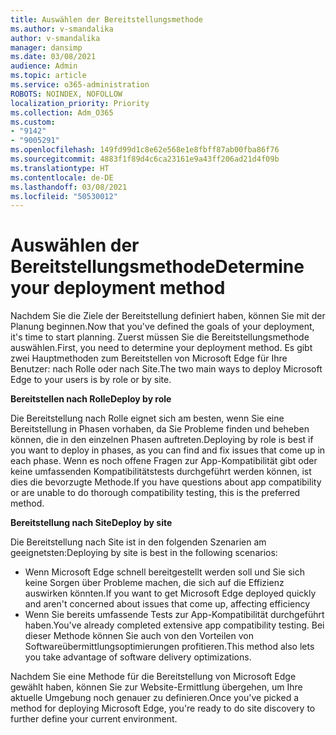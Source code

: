 ```yaml
---
title: Auswählen der Bereitstellungsmethode
ms.author: v-smandalika
author: v-smandalika
manager: dansimp
ms.date: 03/08/2021
audience: Admin
ms.topic: article
ms.service: o365-administration
ROBOTS: NOINDEX, NOFOLLOW
localization_priority: Priority
ms.collection: Adm_O365
ms.custom:
- "9142"
- "9005291"
ms.openlocfilehash: 149fd99d1c8e62e568e1e8fbff87ab00fba86f76
ms.sourcegitcommit: 4883f1f89d4c6ca23161e9a43ff206ad21d4f09b
ms.translationtype: HT
ms.contentlocale: de-DE
ms.lasthandoff: 03/08/2021
ms.locfileid: "50530012"
---
```

# <a name="determine-your-deployment-method"></a><span data-ttu-id="fdeb6-102">Auswählen der Bereitstellungsmethode</span><span class="sxs-lookup"><span data-stu-id="fdeb6-102">Determine your deployment method</span></span>

<span data-ttu-id="fdeb6-103">Nachdem Sie die Ziele der Bereitstellung definiert haben, können Sie mit der Planung beginnen.</span><span class="sxs-lookup"><span data-stu-id="fdeb6-103">Now that you've defined the goals of your deployment, it's time to start planning.</span></span> <span data-ttu-id="fdeb6-104">Zuerst müssen Sie die Bereitstellungsmethode auswählen.</span><span class="sxs-lookup"><span data-stu-id="fdeb6-104">First, you need to determine your deployment method.</span></span> <span data-ttu-id="fdeb6-105">Es gibt zwei Hauptmethoden zum Bereitstellen von Microsoft Edge für Ihre Benutzer: nach Rolle oder nach Site.</span><span class="sxs-lookup"><span data-stu-id="fdeb6-105">The two main ways to deploy Microsoft Edge to your users is by role or by site.</span></span>

<span data-ttu-id="fdeb6-106">**Bereitstellen nach Rolle**</span><span class="sxs-lookup"><span data-stu-id="fdeb6-106">**Deploy by role**</span></span>

<span data-ttu-id="fdeb6-107">Die Bereitstellung nach Rolle eignet sich am besten, wenn Sie eine Bereitstellung in Phasen vorhaben, da Sie Probleme finden und beheben können, die in den einzelnen Phasen auftreten.</span><span class="sxs-lookup"><span data-stu-id="fdeb6-107">Deploying by role is best if you want to deploy in phases, as you can find and fix issues that come up in each phase.</span></span> <span data-ttu-id="fdeb6-108">Wenn es noch offene Fragen zur App-Kompatibilität gibt oder keine umfassenden Kompatibilitätstests durchgeführt werden können, ist dies die bevorzugte Methode.</span><span class="sxs-lookup"><span data-stu-id="fdeb6-108">If you have questions about app compatibility or are unable to do thorough compatibility testing, this is the preferred method.</span></span>

<span data-ttu-id="fdeb6-109">**Bereitstellung nach Site**</span><span class="sxs-lookup"><span data-stu-id="fdeb6-109">**Deploy by site**</span></span>

<span data-ttu-id="fdeb6-110">Die Bereitstellung nach Site ist in den folgenden Szenarien am geeignetsten:</span><span class="sxs-lookup"><span data-stu-id="fdeb6-110">Deploying by site is best in the following scenarios:</span></span>
- <span data-ttu-id="fdeb6-111">Wenn Microsoft Edge schnell bereitgestellt werden soll und Sie sich keine Sorgen über Probleme machen, die sich auf die Effizienz auswirken könnten.</span><span class="sxs-lookup"><span data-stu-id="fdeb6-111">If you want to get Microsoft Edge deployed quickly and aren't concerned about issues that come up, affecting efficiency</span></span>
- <span data-ttu-id="fdeb6-112">Wenn Sie bereits umfassende Tests zur App-Kompatibilität durchgeführt haben.</span><span class="sxs-lookup"><span data-stu-id="fdeb6-112">You've already completed extensive app compatibility testing.</span></span> <span data-ttu-id="fdeb6-113">Bei dieser Methode können Sie auch von den Vorteilen von Softwareübermittlungsoptimierungen profitieren.</span><span class="sxs-lookup"><span data-stu-id="fdeb6-113">This method also lets you take advantage of software delivery optimizations.</span></span>

<span data-ttu-id="fdeb6-114">Nachdem Sie eine Methode für die Bereitstellung von Microsoft Edge gewählt haben, können Sie zur Website-Ermittlung übergehen, um Ihre aktuelle Umgebung noch genauer zu definieren.</span><span class="sxs-lookup"><span data-stu-id="fdeb6-114">Once you've picked a method for deploying Microsoft Edge, you're ready to do site discovery to further define your current environment.</span></span>
